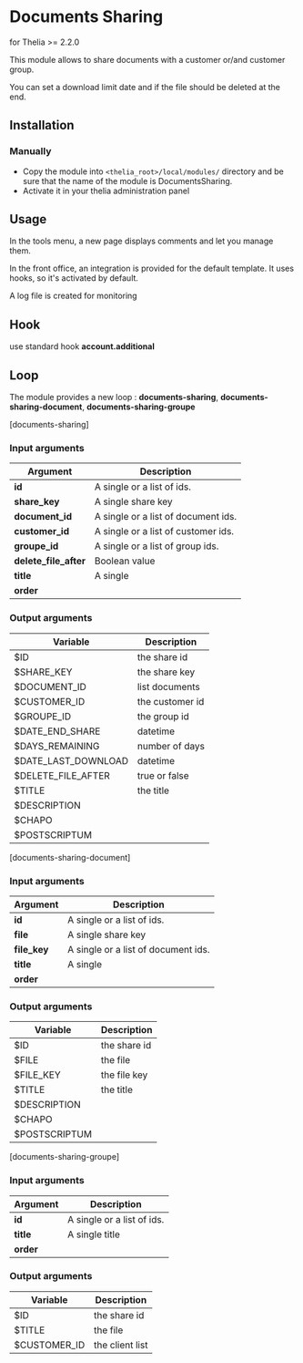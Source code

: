 # Documents Sharing
for Thelia >= 2.2.0

This module allows to share documents with a customer or/and customer group.

You can set a download limit date and if the file should be deleted at the end.

## Installation

### Manually

* Copy the module into ```<thelia_root>/local/modules/``` directory and be sure that the name of the module is DocumentsSharing.
* Activate it in your thelia administration panel


## Usage

In the tools menu, a new page displays comments and let you manage them.

In the front office, an integration is provided for the default template. It uses hooks, so it's activated by default.

A log file is created for monitoring

## Hook

use standard hook **account.additional**


## Loop

The module provides a new loop : **documents-sharing**, **documents-sharing-document**, **documents-sharing-groupe**

[documents-sharing]
### Input arguments

|Argument |Description |
|---      |--- |
|**id** |  A single or a list of ids. |
|**share_key** | A single share key |
|**document_id** | A single or a list of document ids. |
|**customer_id** | A single or a list of customer ids. |
|**groupe_id** |  A single or a list of group ids. |
|**delete_file_after** | Boolean value |
|**title** | A single |
|**order** |  |

### Output arguments

|Variable   |Description |
|---        |--- |
|$ID                | the share id |
|$SHARE_KEY         | the share key |
|$DOCUMENT_ID       | list documents |
|$CUSTOMER_ID       | the customer id |
|$GROUPE_ID         | the group id |
|$DATE_END_SHARE    | datetime |
|$DAYS_REMAINING    | number of days |
|$DATE_LAST_DOWNLOAD| datetime |
|$DELETE_FILE_AFTER | true or false |
|$TITLE             | the title |
|$DESCRIPTION       |  |
|$CHAPO             |  |
|$POSTSCRIPTUM      |  |


[documents-sharing-document]
### Input arguments

|Argument |Description |
|---      |--- |
|**id**         |  A single or a list of ids. |
|**file**       | A single share key |
|**file_key**   | A single or a list of document ids. |
|**title**      | A single |
|**order**      |  |

### Output arguments

|Variable   |Description |
|---        |--- |
|$ID                | the share id |
|$FILE              | the file |
|$FILE_KEY          | the file key |
|$TITLE             | the title |
|$DESCRIPTION       |  |
|$CHAPO             |  |
|$POSTSCRIPTUM      |  |

[documents-sharing-groupe]
### Input arguments

|Argument |Description |
|---      |--- |
|**id** |  A single or a list of ids. |
|**title** | A single title |
|**order** |  |

### Output arguments

|Variable   |Description |
|---        |--- |
|$ID                | the share id |
|$TITLE             | the file |
|$CUSTOMER_ID       | the client list  |

